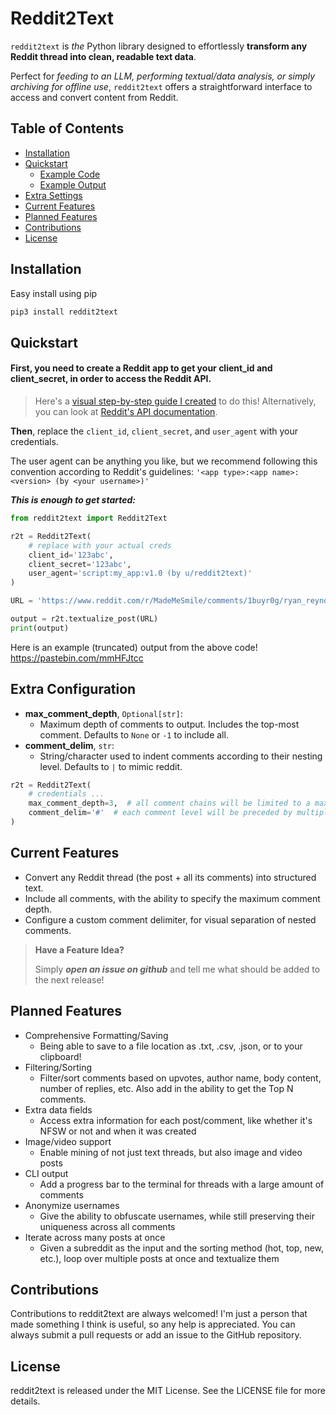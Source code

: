# Reddit2Text

`reddit2text` is *the* Python library designed to effortlessly **transform any Reddit thread into clean, readable text data**.

Perfect for *feeding to an LLM, performing textual/data analysis, or simply archiving for offline use*, `reddit2text` offers a straightforward interface to access and convert content from Reddit.

## Table of Contents
- [Installation](#installation)
- [Quickstart](#quickstart)
  - [Example Code](#example)
  - [Example Output](#output)
- [Extra Settings](#configs)
- [Current Features](#features)
- [Planned Features](#planned)
- [Contributions](#contributions)
- [License](#license)

<a id="installation"></a>

## Installation
Easy install using pip
```sh
pip3 install reddit2text
```

<a id="quickstart"></a>

## Quickstart
#### **First**, you need to create a Reddit app to get your **client_id** and **client_secret**, in order to access the Reddit API.
> Here's a [visual step-by-step guide I created](https://scribehow.com/shared/Create_your_Reddit_API_app__sanm5Eo2Q_iudzfhFZLKJg) to do this! Alternatively, you can look at [Reddit's API documentation](https://www.reddit.com/wiki/api).


**Then**, replace the `client_id`, `client_secret`, and `user_agent` with your credentials.

The user agent can be anything you like, but we recommend following this convention according to Reddit's guidelines: `'<app type>:<app name>:<version> (by <your username>)'`

<a id="example"></a>

***This is enough to get started:***
```python
from reddit2text import Reddit2Text

r2t = Reddit2Text(
    # replace with your actual creds
    client_id='123abc',
    client_secret='123abc',
    user_agent='script:my_app:v1.0 (by u/reddit2text)'
)

URL = 'https://www.reddit.com/r/MadeMeSmile/comments/1buyr0g/ryan_reynolds_being_wholesome/'

output = r2t.textualize_post(URL)
print(output)
```

<a id="output"></a>

Here is an example (truncated) output from the above code!
https://pastebin.com/mmHFJtcc

<a id="configs"></a>

## Extra Configuration
- **max_comment_depth**, `Optional[str]`:
  - Maximum depth of comments to output. Includes the top-most comment. Defaults to `None` or `-1` to include all.
- **comment_delim**, `str`:
  - String/character used to indent comments according to their nesting level. Defaults to `|` to mimic reddit.

```python
r2t = Reddit2Text(
    # credentials ...
    max_comment_depth=3,  # all comment chains will be limited to a max of 3 replies
    comment_delim='#'  # each comment level will be preceded by multiples of this string
)
```

<a id="features"></a>

## Current Features
- Convert any Reddit thread (the post + all its comments) into structured text.
- Include all comments, with the ability to specify the maximum comment depth.
- Configure a custom comment delimiter, for visual separation of nested comments.

> **Have a Feature Idea?**
>
> Simply ***open an issue on github*** and tell me what should be added to the next release!

<a id="planned"></a>

## Planned Features
- Comprehensive Formatting/Saving
  - Being able to save to a file location as .txt, .csv, .json, or to your clipboard!
- Filtering/Sorting
  - Filter/sort comments based on upvotes, author name, body content, number of replies, etc. Also add in the ability to get the Top N comments.
- Extra data fields
  - Access extra information for each post/comment, like whether it's NFSW or not and when it was created
- Image/video support
  - Enable mining of not just text threads, but also image and video posts
- CLI output
  - Add a progress bar to the terminal for threads with a large amount of comments
- Anonymize usernames
  - Give the ability to obfuscate usernames, while still preserving their uniqueness across all comments
- Iterate across many posts at once
  - Given a subreddit as the input and the sorting method (hot, top, new, etc.), loop over multiple posts at once and textualize them

<a id="contributions"></a>

## Contributions
Contributions to reddit2text are always welcomed! I'm just a person that made something I think is useful, so any help is appreciated. You can always submit a pull requests or add an issue to the GitHub repository.

<a id="license"></a>

## License
reddit2text is released under the MIT License. See the LICENSE file for more details.
